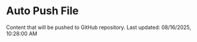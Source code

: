 # Auto Push File

Content that will be pushed to GitHub repository.
Last updated: 08/16/2025, 10:28:00 AM